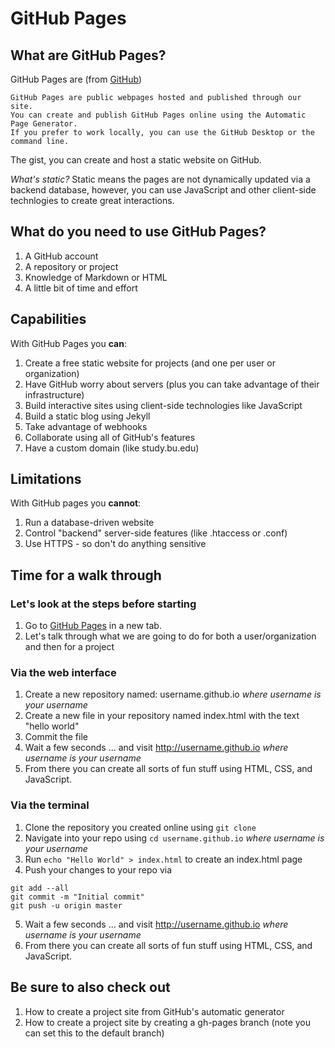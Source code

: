 # GitHub Pages

## What are GitHub Pages? 

GitHub Pages are (from [GitHub](https://help.github.com/articles/what-are-github-pages/))

```
GitHub Pages are public webpages hosted and published through our site.
You can create and publish GitHub Pages online using the Automatic Page Generator. 
If you prefer to work locally, you can use the GitHub Desktop or the command line.
```

The gist, you can create and host a static website on GitHub. 

*What's static?*
Static means the pages are not dynamically updated via a backend database, however, you can use JavaScript and other client-side technlogies to create great interactions. 

## What do you need to use GitHub Pages? 

  1. A GitHub account 
  2. A repository or project 
  3. Knowledge of Markdown or HTML 
  4. A little bit of time and effort 

## Capabilities 
With GitHub Pages you **can**: 

 1. Create a free static website for projects (and one per user or organization) 
 2. Have GitHub worry about servers (plus you can take advantage of their infrastructure) 
 3. Build interactive sites using client-side technologies like JavaScript 
 4. Build a static blog using Jekyll 
 5. Take advantage of webhooks
 6. Collaborate using all of GitHub's features 
 7. Have a custom domain (like study.bu.edu)

## Limitations 
With GitHub pages you **cannot**:

 1. Run a database-driven website  
 2. Control "backend" server-side features (like .htaccess or .conf)
 3. Use HTTPS - so don't do anything sensitive

## Time for a walk through

### Let's look at the steps before starting 

 1. Go to [GitHub Pages](https://pages.github.com/) in a new tab. 
 2. Let's talk through what we are going to do for both a user/organization and then for a project 

### Via the web interface 

 1. Create a new repository named: username.github.io *where username is your username*
 2. Create a new file in your repository named index.html with the text "hello world" 
 3. Commit the file 
 4. Wait a few seconds ... and visit http://username.github.io *where username is your username*
 5. From there you can create all sorts of fun stuff using HTML, CSS, and JavaScript. 

### Via the terminal 

 1. Clone the repository you created online using ```git clone```
 2. Navigate into your repo using ```cd username.github.io``` *where username is your username*
 3. Run ```echo "Hello World" > index.html``` to create an index.html page 
 4. Push your changes to your repo via 
 
  ``` 
  git add --all
  git commit -m "Initial commit"
  git push -u origin master  
  ```

 5. Wait a few seconds ... and visit http://username.github.io *where username is your username*
 6. From there you can create all sorts of fun stuff using HTML, CSS, and JavaScript. 

## Be sure to also check out

 1. How to create a project site from GitHub's automatic generator
 2. How to create a project site by creating a gh-pages branch (note you can set this to the default branch) 
